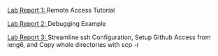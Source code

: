 [Lab Report 1: ](https://m-chenh.github.io/cse15l-lab-reports/lab-report-1/lab-report-1-week-2.html)Remote Access Tutorial

[Lab Report 2: ](https://m-chenh.github.io/cse15l-lab-reports/lab-report-2/lab-report-2-week-4.html)Debugging Example

[Lab Report 3: ](https://m-chenh.github.io/cse15l-lab-reports/lab-report-3/lab-report-3-week-6.html)Streamline ssh Configuration, Setup Github Access from ieng6, and Copy whole directories with scp -r